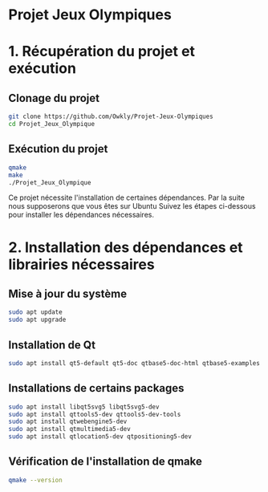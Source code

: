 # Projet Jeux Olympiques

# 1. Récupération du projet et exécution

## Clonage du projet
```bash
git clone https://github.com/Owkly/Projet-Jeux-Olympiques
cd Projet_Jeux_Olympique
```

## Exécution du projet
```bash
qmake
make
./Projet_Jeux_Olympique
```

Ce projet nécessite l'installation de certaines dépendances.
Par la suite nous supposerons que vous êtes sur Ubuntu
Suivez les étapes ci-dessous pour installer les dépendances nécessaires.


# 2. Installation des dépendances et librairies nécessaires

## Mise à jour du système

```bash
sudo apt update
sudo apt upgrade
```

## Installation de Qt

```bash
sudo apt install qt5-default qt5-doc qtbase5-doc-html qtbase5-examples qtdeclarative5-dev qtdeclarative5-doc-html
```

## Installations de certains packages

```bash
sudo apt install libqt5svg5 libqt5svg5-dev
sudo apt install qttools5-dev qttools5-dev-tools
sudo apt install qtwebengine5-dev
sudo apt install qtmultimedia5-dev
sudo apt install qtlocation5-dev qtpositioning5-dev
```

## Vérification de l'installation de qmake

```bash
qmake --version
```

